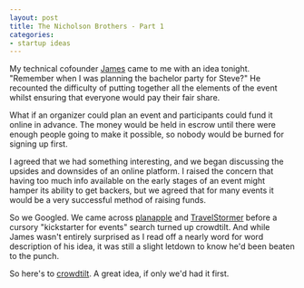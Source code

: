 ```yaml
---
layout: post
title: The Nicholson Brothers - Part 1
categories:
- startup ideas
---
```


My technical cofounder [James][1] came to me with an idea tonight. "Remember when I was planning the bachelor party for Steve?" 
He recounted the difficulty of putting together all the elements of the event whilst ensuring that everyone would pay their fair share. 

What if an organizer could plan an event and participants could fund it online in advance. 
The money would be held in escrow until there were enough people going to make it possible, so nobody would be burned for signing up first. 

I agreed that we had something interesting, and we began discussing the upsides and downsides of an online platform. 
I raised the concern that having too much info available on the early stages of an event might hamper its ability to get backers, 
but we agreed that for many events it would be a very successful method of raising funds.

So we Googled. We came across [planapple][2] and [TravelStormer][3] before a cursory "kickstarter for events" search turned up crowdtilt. 
And while James wasn't entirely surprised as I read off a nearly word for word description of his idea,
it was still a slight letdown to know he'd been beaten to the punch.

So here's to [crowdtilt][4]. A great idea, if only we'd had it first. 

[1]: http://nicholsonjf.com
[2]: http://www.planapple.com
[3]: http://travelstormer.com
[4]: http://www.crowdtilt.com

